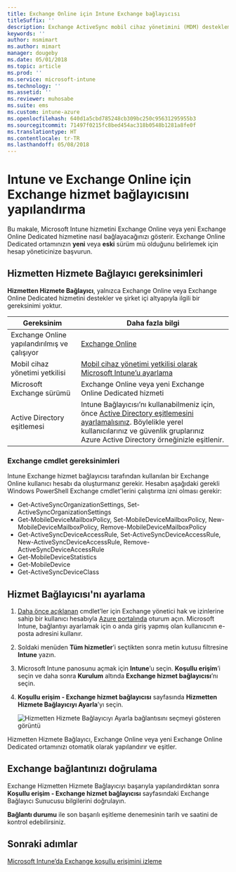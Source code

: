 ```yaml
---
title: Exchange Online için Intune Exchange bağlayıcısı
titleSuffix: ''
description: Exchange ActiveSync mobil cihaz yönetimini (MDM) desteklemek için Intune’u Office 365 Exchange hizmetine bağlayın.
keywords: ''
author: msmimart
ms.author: mimart
manager: dougeby
ms.date: 05/01/2018
ms.topic: article
ms.prod: ''
ms.service: microsoft-intune
ms.technology: ''
ms.assetid: ''
ms.reviewer: muhosabe
ms.suite: ems
ms.custom: intune-azure
ms.openlocfilehash: 640d1a5cbd785248cb309bc250c95631295955b3
ms.sourcegitcommit: 71497f0215fc8bed454ac318b0548b1281a8fe0f
ms.translationtype: HT
ms.contentlocale: tr-TR
ms.lasthandoff: 05/08/2018
---
```

# <a name="configure-the-exchange-service-connector-for-intune-and-exchange-online"></a>Intune ve Exchange Online için Exchange hizmet bağlayıcısını yapılandırma

Bu makale, Microsoft Intune hizmetini Exchange Online veya yeni Exchange Online Dedicated hizmetine nasıl bağlayacağınızı gösterir. Exchange Online Dedicated ortamınızın **yeni** veya **eski** sürüm mü olduğunu belirlemek için hesap yöneticinize başvurun.

## <a name="service-to-service-connector-requirements"></a>Hizmetten Hizmete Bağlayıcı gereksinimleri
**Hizmetten Hizmete Bağlayıcı**, yalnızca Exchange Online veya Exchange Online Dedicated hizmetini destekler ve şirket içi altyapıyla ilgili bir gereksinimi yoktur.


|              Gereksinim               |                                                                                                            Daha fazla bilgi                                                                                                            |
|----------------------------------------|----------------------------------------------------------------------------------------------------------------------------------------------------------------------------------------------------------------------------------------|
| Exchange Online yapılandırılmış ve çalışıyor |                                                                                 [Exchange Online](https://technet.microsoft.com/library/jj200580.aspx)                                                                                 |
|   Mobil cihaz yönetimi yetkilisi   |                                                       [Mobil cihaz yönetimi yetkilisi olarak Microsoft Intune’u ayarlama](mdm-authority-set.md)                                                       |
|       Microsoft Exchange sürümü       |                                                                                      Exchange Online veya yeni Exchange Online Dedicated hizmeti                                                                                      |
|    Active Directory eşitlemesi    | Intune Bağlayıcısı’nı kullanabilmeniz için, önce [Active Directory eşitlemesini ayarlamalısınız](/intune/users-add). Böylelikle yerel kullanıcılarınız ve güvenlik gruplarınız Azure Active Directory örneğinizle eşitlenir. |

### <a name="exchange-cmdlet-requirements"></a>Exchange cmdlet gereksinimleri

Intune Exchange hizmet bağlayıcısı tarafından kullanılan bir Exchange Online kullanıcı hesabı da oluşturmanız gerekir. Hesabın aşağıdaki gerekli Windows PowerShell Exchange cmdlet'lerini çalıştırma izni olması gerekir:

 - Get-ActiveSyncOrganizationSettings, Set-ActiveSyncOrganizationSettings
 - Get-MobileDeviceMailboxPolicy, Set-MobileDeviceMailboxPolicy, New-MobileDeviceMailboxPolicy, Remove-MobileDeviceMailboxPolicy
 - Get-ActiveSyncDeviceAccessRule, Set-ActiveSyncDeviceAccessRule, New-ActiveSyncDeviceAccessRule, Remove-ActiveSyncDeviceAccessRule
 - Get-MobileDeviceStatistics
 - Get-MobileDevice
 - Get-ActiveSyncDeviceClass

## <a name="set-up-the-service-to-service-connector"></a>Hizmet Bağlayıcısı'nı ayarlama

1. [Daha önce açıklanan](#exchange-cmdlet-requirements) cmdlet’ler için Exchange yönetici hak ve izinlerine sahip bir kullanıcı hesabıyla [Azure portalında](http://portal.azure.com) oturum açın. Microsoft Intune, bağlantıyı ayarlamak için o anda giriş yapmış olan kullanıcının e-posta adresini kullanır.

2. Soldaki menüden **Tüm hizmetler**’i seçtikten sonra metin kutusu filtresine **Intune** yazın.

3. Microsoft Intune panosunu açmak için **Intune**’u seçin. **Koşullu erişim**’i seçin ve daha sonra **Kurulum** altında **Exchange hizmet bağlayıcısı**’nı seçin.

4.  **Koşullu erişim - Exchange hizmet bağlayıcısı** sayfasında **Hizmetten Hizmete Bağlayıcıyı Ayarla**’yı seçin. 
   
     ![Hizmetten Hizmete Bağlayıcıyı Ayarla bağlantısını seçmeyi gösteren görüntü](media/exchange_service_connector.png)

Hizmetten Hizmete Bağlayıcı, Exchange Online veya yeni Exchange Online Dedicated ortamınızı otomatik olarak yapılandırır ve eşitler.

## <a name="validate-your-exchange-connection"></a>Exchange bağlantınızı doğrulama

Exchange Hizmetten Hizmete Bağlayıcıyı başarıyla yapılandırdıktan sonra **Koşullu erişim - Exchange hizmet bağlayıcısı** sayfasındaki Exchange Bağlayıcı Sunucusu bilgilerini doğrulayın.

**Bağlantı durumu** ile son başarılı eşitleme denemesinin tarih ve saatini de kontrol edebilirsiniz.

## <a name="next-steps"></a>Sonraki adımlar
[Microsoft Intune’da Exchange koşullu erişimini izleme](conditional-access-exchange-monitor.md)
